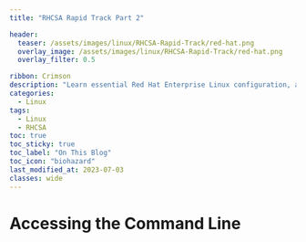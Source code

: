```yaml
---
title: "RHCSA Rapid Track Part 2"

header:
  teaser: /assets/images/linux/RHCSA-Rapid-Track/red-hat.png
  overlay_image: /assets/images/linux/RHCSA-Rapid-Track/red-hat.png
  overlay_filter: 0.5

ribbon: Crimson
description: "Learn essential Red Hat Enterprise Linux configuration, administration, and maintenance for Linux system administrators"
categories:
  - Linux
tags: 
  - Linux
  - RHCSA
toc: true
toc_sticky: true
toc_label: "On This Blog"
toc_icon: "biohazard"
last_modified_at: 2023-07-03
classes: wide
---
```


# Accessing the Command Line